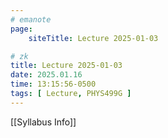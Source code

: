 ```yaml
---
# emanote
page:
    siteTitle: Lecture 2025-01-03

# zk
title: Lecture 2025-01-03
date: 2025.01.16
time: 13:15:56-0500
tags: [ Lecture, PHYS499G ]
---
```


[[Syllabus Info]]
